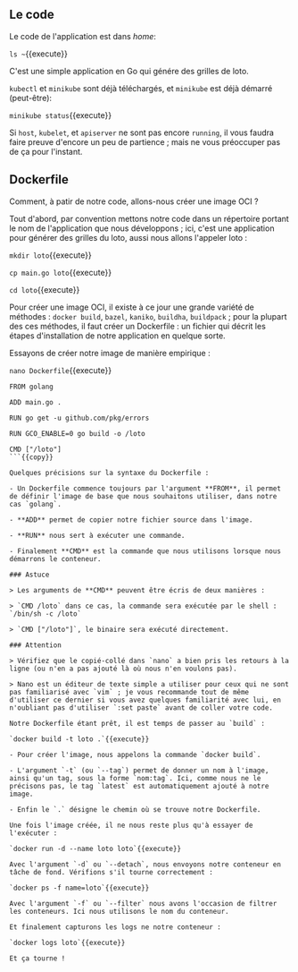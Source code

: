 ## Le code

Le code de l'application est dans *home*:

`ls ~`{{execute}}

C'est une simple application en Go qui génére des grilles de loto.

`kubectl` et `minikube` sont déjà téléchargés, et `minikube` est déjà démarré (peut-être):

`minikube status`{{execute}}

Si `host`, `kubelet`, et `apiserver` ne sont pas encore `running`, il vous faudra faire preuve d'encore un peu de partience ; mais ne vous préoccuper pas de ça pour l'instant.

## Dockerfile

Comment, à patir de notre code, allons-nous créer une image OCI ?

Tout d'abord, par convention mettons notre code dans un répertoire portant le nom de l'application que nous développons ; ici, c'est une application pour générer des grilles du loto, aussi nous allons l'appeler loto :

`mkdir loto`{{execute}}

`cp main.go loto`{{execute}}

`cd loto`{{execute}}

Pour créer une image OCI, il existe à ce jour une grande variété de méthodes : `docker build`, `bazel`, `kaniko`, `buildha`, `buildpack` ; pour la plupart des ces méthodes, il faut créer un Dockerfile : un fichier qui décrit les étapes d'installation de notre application en quelque sorte.

Essayons de créer notre image de manière empirique :

`nano Dockerfile`{{execute}}

```
FROM golang

ADD main.go .

RUN go get -u github.com/pkg/errors

RUN GCO_ENABLE=0 go build -o /loto

CMD ["/loto"]
```{{copy}}

Quelques précisions sur la syntaxe du Dockerfile :

- Un Dockerfile commence toujours par l'argument **FROM**, il permet de définir l'image de base que nous souhaitons utiliser, dans notre cas `golang`.

- **ADD** permet de copier notre fichier source dans l'image.

- **RUN** nous sert à exécuter une commande.

- Finalement **CMD** est la commande que nous utilisons lorsque nous démarrons le conteneur.

### Astuce

> Les arguments de **CMD** peuvent être écris de deux manières :

> `CMD /loto` dans ce cas, la commande sera exécutée par le shell : `/bin/sh -c /loto`

> `CMD ["/loto"]`, le binaire sera exécuté directement.

### Attention

> Vérifiez que le copié-collé dans `nano` a bien pris les retours à la ligne (ou n'en a pas ajouté là où nous n'en voulons pas).

> Nano est un éditeur de texte simple a utiliser pour ceux qui ne sont pas familiarisé avec `vim` ; je vous recommande tout de même d'utiliser ce dernier si vous avez quelques familiarité avec lui, en n'oubliant pas d'utiliser `:set paste` avant de coller votre code.

Notre Dockerfile étant prêt, il est temps de passer au `build` :

`docker build -t loto .`{{execute}}

- Pour créer l'image, nous appelons la commande `docker build`.

- L'argument `-t` (ou `--tag`) permet de donner un nom à l'image, ainsi qu'un tag, sous la forme `nom:tag`. Ici, comme nous ne le précisons pas, le tag `latest` est automatiquement ajouté à notre image.

- Enfin le `.` désigne le chemin où se trouve notre Dockerfile.

Une fois l'image créée, il ne nous reste plus qu'à essayer de l'exécuter :

`docker run -d --name loto loto`{{execute}}

Avec l'argument `-d` ou `--detach`, nous envoyons notre conteneur en tâche de fond. Vérifions s'il tourne correctement :

`docker ps -f name=loto`{{execute}}

Avec l'argument `-f` ou `--filter` nous avons l'occasion de filtrer les conteneurs. Ici nous utilisons le nom du conteneur.

Et finalement capturons les logs ne notre conteneur :

`docker logs loto`{{execute}}

Et ça tourne !